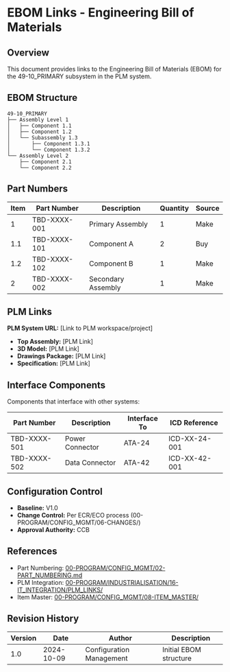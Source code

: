 # EBOM Links - Engineering Bill of Materials

## Overview

This document provides links to the Engineering Bill of Materials (EBOM) for the 49-10_PRIMARY subsystem in the PLM system.

## EBOM Structure

```
49-10_PRIMARY
├── Assembly Level 1
│   ├── Component 1.1
│   ├── Component 1.2
│   └── Subassembly 1.3
│       ├── Component 1.3.1
│       └── Component 1.3.2
└── Assembly Level 2
    ├── Component 2.1
    └── Component 2.2
```

## Part Numbers

| Item | Part Number | Description | Quantity | Source |
|------|-------------|-------------|----------|--------|
| 1 | TBD-XXXX-001 | Primary Assembly | 1 | Make |
| 1.1 | TBD-XXXX-101 | Component A | 2 | Buy |
| 1.2 | TBD-XXXX-102 | Component B | 1 | Make |
| 2 | TBD-XXXX-002 | Secondary Assembly | 1 | Make |

## PLM Links

**PLM System URL:** [Link to PLM workspace/project]

- **Top Assembly:** [PLM Link]
- **3D Model:** [PLM Link]
- **Drawings Package:** [PLM Link]
- **Specification:** [PLM Link]

## Interface Components

Components that interface with other systems:

| Part Number | Description | Interface To | ICD Reference |
|-------------|-------------|--------------|---------------|
| TBD-XXXX-501 | Power Connector | ATA-24 | ICD-XX-24-001 |
| TBD-XXXX-502 | Data Connector | ATA-42 | ICD-XX-42-001 |

## Configuration Control

- **Baseline:** V1.0
- **Change Control:** Per ECR/ECO process (00-PROGRAM/CONFIG_MGMT/06-CHANGES/)
- **Approval Authority:** CCB

## References

- Part Numbering: [00-PROGRAM/CONFIG_MGMT/02-PART_NUMBERING.md](../../../../../../../../../../00-PROGRAM/CONFIG_MGMT/02-PART_NUMBERING.md)
- PLM Integration: [00-PROGRAM/INDUSTRIALISATION/16-IT_INTEGRATION/PLM_LINKS/](../../../../../../../../../../00-PROGRAM/INDUSTRIALISATION/16-IT_INTEGRATION/PLM_LINKS/)
- Item Master: [00-PROGRAM/CONFIG_MGMT/08-ITEM_MASTER/](../../../../../../../../../../00-PROGRAM/CONFIG_MGMT/08-ITEM_MASTER/)

## Revision History

| Version | Date | Author | Description |
|---------|------|--------|-------------|
| 1.0 | 2024-10-09 | Configuration Management | Initial EBOM structure |
